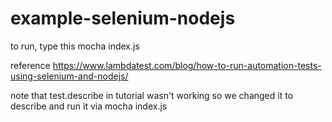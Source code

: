 # example-selenium-nodejs

to run, type this
mocha index.js





reference 
https://www.lambdatest.com/blog/how-to-run-automation-tests-using-selenium-and-nodejs/

note that test.describe in tutorial wasn't working so we changed it to describe and run it via mocha index.js